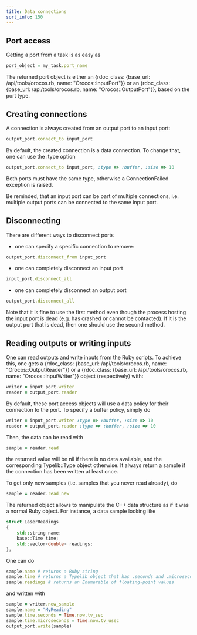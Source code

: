 ```yaml
---
title: Data connections
sort_info: 150
---
```


Port access
-----------

Getting a port from a task is as easy as

~~~ ruby
port_object = my_task.port_name
~~~

The returned port object is either an {rdoc_class: {base_url: /api/tools/orocos.rb, name: "Orocos::InputPort"}} or an
{rdoc_class: {base_url: /api/tools/orocos.rb, name: "Orocos::OutputPort"}}, based on the port type.

Creating connections
--------------------

A connection is always created from an output port to an input port:

~~~ ruby
output_port.connect_to input_port
~~~

By default, the created connection is a data connection. To change that, one can
use the :type option

~~~ ruby
output_port.connect_to input_port, :type => :buffer, :size => 10
~~~

Both ports must have the same type, otherwise a ConnectionFailed exception is
raised.

Be reminded, that an input port can be part of multiple connections, i.e. multiple 
output ports can be connected to the same input port.

Disconnecting
-------------

There are different ways to disconnect ports

 * one can specify a specific connection to remove:

~~~ ruby
output_port.disconnect_from input_port
~~~

 * one can completely disconnect an input port

~~~ ruby
input_port.disconnect_all
~~~

 * one can completely disconnect an output port

~~~ ruby
output_port.disconnect_all
~~~

Note that it is fine to use the first method even though the process hosting the
input port is dead (e.g. has crashed or cannot be contacted). If it is the
output port that is dead, then one should use the second method.

Reading outputs or writing inputs
---------------------------------

One can read outputs and write inputs from the Ruby scripts. To achieve this,
one gets a {rdoc_class: {base_url: /api/tools/orocos.rb, name: "Orocos::OutputReader"}}
or a {rdoc_class: {base_url: /api/tools/orocos.rb, name: "Orocos::InputWriter"}} object
(respectively) with:

~~~ ruby
writer = input_port.writer
reader = output_port.reader
~~~

By default, these port access objects will use a data policy for their
connection to the port. To specify a buffer policy, simply do

~~~ ruby
writer = input_port.writer :type => :buffer, :size => 10
reader = output_port.reader :type => :buffer, :size => 10
~~~

Then, the data can be read with

~~~ ruby
sample = reader.read
~~~

the returned value will be nil if there is no data available, and the
corresponding Typelib::Type object otherwise. It always return a sample if 
the connection has been written at least once.

To get only new samples (i.e. samples that you never read already), do

~~~ ruby
sample = reader.read_new
~~~

The returned object allows to manipulate
the C++ data structure as if it was a normal Ruby object. For instance, a data
sample looking like

~~~ cpp
struct LaserReadings
{
    std::string name;
    base::Time time;
    std::vector<double> readings;
};
~~~

One can do

~~~ ruby
sample.name # returns a Ruby string
sample.time # returns a Typelib object that has .seconds and .microseconds methods
sample.readings # returns an Enumerable of floating-point values
~~~

and written with

~~~ ruby
sample = writer.new_sample
sample.name = "MyReading"
sample.time.seconds = Time.now.tv_sec
sample.time.microseconds = Time.now.tv_usec
output_port.write(sample)
~~~

